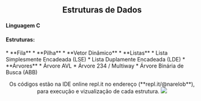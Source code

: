 <h2 align="center">Estruturas de Dados</h2>

<h4>Linguagem C</h4>
<h4>Estruturas:</h4>
* **Fila**
* **Pilha**
* **Vetor Dinâmico**
* **Listas**
	* Lista Simplesmente Encadeada (LSE)
	* Lista Duplamente Encadeada (LDE)
* **Árvores**
	* Árvore AVL
	* Árvore 234 / Multiway
	* Árvore Binária de Busca (ABB)

<p align="center">
Os códigos estão na IDE online repl.it no endereço (**repl.it/@narelob**), para execução e vizualização de cada estrutura.
<img src="https://github.com/narelo/EstruturasDeDados/blob/main/replit.gif?raw=true">
</p>

